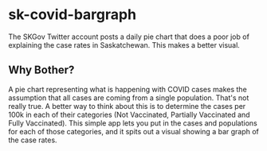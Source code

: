 # sk-covid-bargraph
The SKGov Twitter account posts a daily pie chart that does a poor job of explaining the case rates in Saskatchewan. This makes a better visual.

## Why Bother?
A pie chart representing what is happening with COVID cases makes the assumption that all cases are coming from a single population. That's not really true. A better way to think about this is to determine the cases per 100k in each of their categories (Not Vaccinated, Partially Vaccinated and Fully Vaccinated). This simple app lets you put in the cases and populations for each of those categories, and it spits out a visual showing a bar graph of the case rates.

